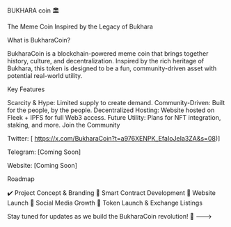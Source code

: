 BUKHARA coin 🏛️

The Meme Coin Inspired by the Legacy of Bukhara

What is BukharaCoin?

BukharaCoin is a blockchain-powered meme coin that brings together history, culture, and decentralization. Inspired by the rich heritage of Bukhara, this token is designed to be a fun, community-driven asset with potential real-world utility.

Key Features

Scarcity & Hype: Limited supply to create demand.
Community-Driven: Built for the people, by the people.
Decentralized Hosting: Website hosted on Fleek + IPFS for full Web3 access.
Future Utility: Plans for NFT integration, staking, and more.
Join the Community

Twitter: [ https://x.com/BukharaCoin?t=a976XENPK_EfaIoJeIa3ZA&s=08)]

Telegram: [Coming Soon]

Website: [Coming Soon]

Roadmap

✔️ Project Concept & Branding
🔲 Smart Contract Development
🔲 Website Launch
🔲 Social Media Growth
🔲 Token Launch & Exchange Listings

Stay tuned for updates as we build the BukharaCoin revolution! 🚀
--->
